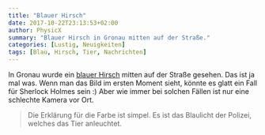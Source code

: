 ```yaml
---
title: "Blauer Hirsch"
date: 2017-10-22T23:13:53+02:00
author: PhysicX
summary: "Blauer Hirsch in Gronau mitten auf der Straße."
categories: [Lustig, Neuigkeiten]
tags: [Blau, Hirsch, Tier, Nachrichten]
---
```


In Gronau wurde ein [blauer 
Hirsch](http://www.wn.de/Muensterland/Kreis-Borken/Gronau/3028893-Ausgebuext-Hirsch-auf-der-Pirsch) 
mitten auf der Straße gesehen. Das ist ja mal was. Wenn man das Bild im ersten Moment sieht, könnte es glatt ein Fall für 
Sherlock Holmes sein :) Aber wie immer bei solchen Fällen ist nur eine schlechte Kamera vor 
Ort.

> Die Erklärung für die Farbe ist simpel. Es ist das Blaulicht der Polizei, welches das Tier 
anleuchtet.
